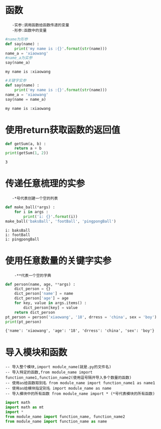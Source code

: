 
# 函数
       -实参:调用函数给函数传递的变量
       -形参:函数中的变量


```python
#name为形参
def say(name) :
    print('my name is :{}'.format(str(name)))
name_a = 'xiaowang'
#name_a为实参
say(name_a)
```

    my name is :xiaowang
    


```python
#关键字实参
def say(name) :
    print('my name is :{}'.format(str(name)))
name_a = 'xiaowang'
say(name = name_a)
```

    my name is :xiaowang
    

# 使用return获取函数的返回值


```python
def getSum(a, b) :
    return a + b
print(getSum(1, 2))
```

    3
    

# 传递任意梳理的实参
       -*号代表创建一个空的列表


```python
def make_ball(*args) :
    for i in args :
        print('i: {}'.format(i))
make_ball('baksBall', 'footBall', 'pingpongBall')
```

    i: baksBall
    i: footBall
    i: pingpongBall
    

# 使用任意数量的关键字实参
        -**代表一个空的字典



```python
def person(name, age, **args) :
    dict_person = {}
    dict_person['name'] = name
    dict_person['age'] = age
    for key, value in args.items() :
        dict_person[key] = value
    return dict_person
pt_person = person('xiaowang', '18', drress = 'china', sex = 'boy')
print(pt_person)
```

    {'name': 'xiaowang', 'age': '18', 'drress': 'china', 'sex': 'boy'}
    

# 导入模块和函数

    -- 导入整个模块,import module_name(就是.py的文件名)
    -- 导入特定的函数,from module_name import function_name1,function_name2(使用逗号隔开导入多个数量的函数)
    -- 使用as给函数取别名 from module_name import function_name1 as name1
    -- 使用as给模块指定别名 import module_name as name
    -- 导入模块中的所有函数 from module_name import * (*号代表模块的所有函数)


```python
import math
import math as mt
import *
from module_name import function_name, function_name2
from module_name import function_name as name
```

